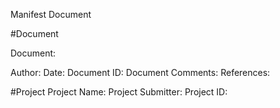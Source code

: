 Manifest Document

#Document

Document:

Author:
Date:
Document ID:
Document Comments:
References:


#Project
Project Name:
Project Submitter:
Project ID:

